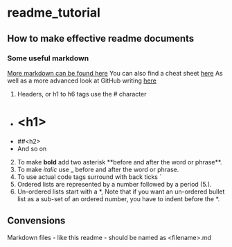 # readme_tutorial
## How to make effective readme documents

### Some useful markdown
[More markdown can be found here](https://help.github.com/articles/basic-writing-and-formatting-syntax/)
You can also find a cheat sheet [here](https://enterprise.github.com/downloads/en/markdown-cheatsheet.pdf)
As well as a more advanced look at GitHub writing [here](https://help.github.com/categories/writing-on-github/)

1. Headers, or h1 to h6 tags use the # character
  * # \<h1\>
  * ##\<h2\>
  * And so on
2. To make **bold** add two asterisk \*\*before and after the word or phrase\*\*.
3. To make _italic_ use \_ before and after the word or phrase.
4. To use actual code tags surround with back ticks \`
5. Ordered lists are represented by a number followed by a period (5\.).
6. Un-ordered lists start with a \*, Note that if you want an un-ordered bullet list as a sub-set of an ordered number, you have to indent before the \*.

## Convensions
Markdown files - like this readme - should be named as  \<filename\>.md
